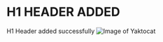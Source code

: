 # H1 HEADER ADDED
H1 Header added successfully 
![Image of Yaktocat](https://octodex.github.com/images/yaktocat.png)
